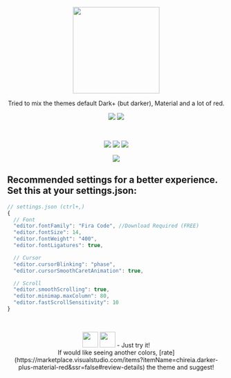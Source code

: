 <p align="center">
  <img src="https://i.ibb.co/fC5qr2s/logo.png" width="200" align="center" style="filter: blur(0.1px)"/>
</p>

<p align="center">Tried to mix the themes default Dark+ (but darker), Material and a lot of red.<p>

<p align="center">
<a href="vscode:extension/Equinusocio.vsc-material-theme"><img src="https://img.shields.io/badge/Install-VS%20Code-red.svg?style=for-the-badge&colorA=5DDB61&colorB=4BC74F&logo=visual-studio-code"/></a>
<a href="https://marketplace.visualstudio.com/items?itemName=chireia.darker-plus-material-red"><img src="https://img.shields.io/badge/Download-VS%20Marketplace-red.svg?style=for-the-badge&colorA=5DDB61&colorB=4BC74F&logo=visual-studio-code"/></a>
</p>
</br>
<p align="center">
<a href="https://marketplace.visualstudio.com/items?itemName=chireia.darker-plus-material-red"><img src="https://vsmarketplacebadge.apphb.com/version-short/chireia.darker-plus-material-red.svg?colorA=161616&colorB=1d1d1d&style=for-the-badge"/></a>
<a href="https://marketplace.visualstudio.com/items?itemName=chireia.darker-plus-material-red"><img src="https://vsmarketplacebadge.apphb.com/rating-star/chireia.darker-plus-material-red.svg?style=for-the-badge&colorA=AB0000&colorB=770000"/></a> <a href="https://marketplace.visualstudio.com/items?itemName=chireia.darker-plus-material-red"><img src="https://vsmarketplacebadge.apphb.com/downloads-short/chireia.darker-plus-material-red.svg?style=for-the-badge&colorA=0000AB&colorB=000077&label=DOWNLOADS"/></a>
</p>
<p align="center">
  <img src="https://i.ibb.co/L954NcJ/example.gif">
</p>

## Recommended settings for a better experience. Set this at your settings.json:

```js
// settings.json (ctrl+,)
{
  // Font
  "editor.fontFamily": "Fira Code", //Download Required (FREE)
  "editor.fontSize": 14,
  "editor.fontWeight": "400",
  "editor.fontLigatures": true,

  // Cursor
  "editor.cursorBlinking": "phase",
  "editor.cursorSmoothCaretAnimation": true,

  // Scroll
  "editor.smoothScrolling": true,
  "editor.minimap.maxColumn": 80,
  "editor.fastScrollSensitivity": 10
}
```

</br>
<p align="center">
  <img src="https://github.githubassets.com/images/icons/emoji/unicode/1f52b.png?v8" width="36"> <img src="https://github.githubassets.com/images/icons/emoji/unicode/1f920.png?v8" width="36"> - Just try it!
  </br>
  <span>
    If would like seeing another colors, [rate](https://marketplace.visualstudio.com/items?itemName=chireia.darker-plus-material-red&ssr=false#review-details) the theme and suggest!
  </span>

</p>
